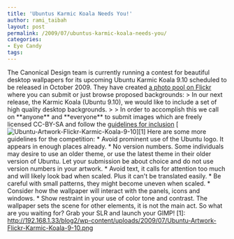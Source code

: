 ```yaml
---
title: 'Ubuntus Karmic Koala Needs You!'
author: rami_taibah
layout: post
permalink: /2009/07/ubuntus-karmic-koala-needs-you/
categories:
- Eye Candy
tags: 
---
```

The Canonical Design team is currently running a contest for beautiful desktop wallpapers for its upcoming Ubuntu Karmic Koala 9.10 scheduled to be released in October 2009\. They have created [a photo pool on Flickr](http://www.flickr.com/groups/ubuntu-artwork/) where you can submit or just browse proposed backgrounds:
\> In our next release, the Karmic Koala (Ubuntu 9.10), we would like to include a set of high quality desktop backgrounds.
\> 
\> In order to accomplish this we call on \*\*anyone\*\* and \*\*everyone\*\* to submit images which are freely licensed CC-BY-SA and follow the [guidelines for inclusion](http://wiki.ubuntu.com/Artwork/Documentation/Backgrounds)
\[![Ubuntu-Artwork-Flickr-Karmic-Koala-9-10](http://192.168.1.33/blog2/wp-content/uploads/2009/07/Ubuntu-Artwork-Flickr-Karmic-Koala-9-10.png)\]\[1\]
Here are some more guidelines for the competition:
\* Avoid prominent use of the Ubuntu logo. It appears in enough places already.
\* No version numbers. Some individuals may desire to use an older theme, or use the latest theme in their older version of Ubuntu. Let your submission be about choice and do not use version numbers in your artwork.
\* Avoid text, it calls for attention too much and will likely look bad when scaled. Plus it can't be translated easily.
\* Be careful with small patterns, they might become uneven when scaled.
\* Consider how the wallpaper will interact with the panels, icons and windows.
\* Show restraint in your use of color tone and contrast. The wallpaper sets the scene for other elements, it is not the main act.
So what are you waiting for? Grab your SLR and launch your GIMP!
\[1\]: http://192.168.1.33/blog2/wp-content/uploads/2009/07/Ubuntu-Artwork-Flickr-Karmic-Koala-9-10.png

